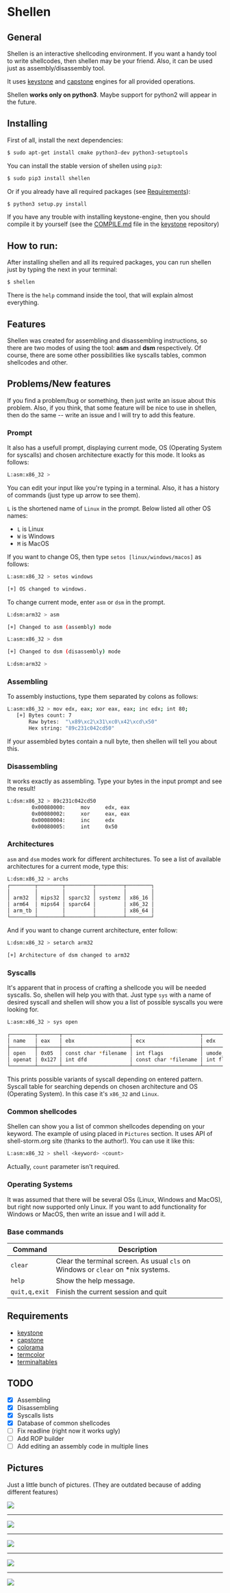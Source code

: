 # Shellen

## General
Shellen is an interactive shellcoding environment. If you want a handy tool to write shellcodes, then shellen may be your friend. Also, it can be used just as assembly/disassembly tool.

It uses [keystone](https://github.com/keystone-engine/keystone) and [capstone](https://github.com/aquynh/capstone) engines for all provided operations.

Shellen **works only on python3**. Maybe support for python2 will appear in the future.

## Installing
First of all, install the next dependencies:
```sh
$ sudo apt-get install cmake python3-dev python3-setuptools
```

You can install the stable version of shellen using ```pip3```:
```sh
$ sudo pip3 install shellen
```

Or if you already have all required packages (see [Requirements](#requirements)):
```sh
$ python3 setup.py install
```

If you have any trouble with installing keystone-engine, then you should compile it by yourself (see the [COMPILE.md](https://github.com/keystone-engine/keystone/blob/master/docs/COMPILE.md) file in the [keystone](https://github.com/keystone-engine/keystone) repository)

## How to run:
After installing shellen and all its required packages, you can run shellen just by typing the next in your terminal:
```sh
$ shellen
```
There is the ```help``` command inside the tool, that will explain almost everything.

## Features
Shellen was created for assembling and disassembling instructions, so there are two modes of using the tool: **asm** and **dsm** respectively. Of course, there are some other possibilities like syscalls tables, common shellcodes and other.

## Problems/New features
If you find a problem/bug or something, then just write an issue about this problem. Also, if you think, that some feature will be nice to use in shellen, then do the same -- write an issue and I will try to add this feature.

### Prompt
It also has a usefull prompt, displaying current mode, OS (Operating System for syscalls) and chosen architecture exactly for this mode. It looks as follows:
```sh
L:asm:x86_32 >
```
You can edit your input like you're typing in a terminal. Also, it has a history of commands (just type up arrow to see them).

```L``` is the shortened name of ```Linux``` in the prompt. Below listed all other OS names:
- ```L``` is Linux
- ```W``` is Windows
- ```M``` is MacOS

If you want to change OS, then type ```setos [linux/windows/macos]``` as follows:
```sh
L:asm:x86_32 > setos windows

[+] OS changed to windows.
```


To change current mode, enter ```asm``` or ```dsm``` in the prompt.
```sh
L:dsm:arm32 > asm

[+] Changed to asm (assembly) mode

L:asm:x86_32 > dsm

[+] Changed to dsm (disassembly) mode

L:dsm:arm32 > 
```

### Assembling
To assembly instuctions, type them separated by colons as follows:
```sh
L:asm:x86_32 > mov edx, eax; xor eax, eax; inc edx; int 80;
   [+] Bytes count: 7
       Raw bytes:  "\x89\xc2\x31\xc0\x42\xcd\x50"
       Hex string: "89c231c042cd50"
```
If your assembled bytes contain a null byte, then shellen will tell you about this.

### Disassembling
It works exactly as assembling. Type your bytes in the input prompt and see the result!
```sh
L:dsm:x86_32 > 89c231c042cd50
        0x00080000:     mov     edx, eax
        0x00080002:     xor     eax, eax
        0x00080004:     inc     edx
        0x00080005:     int     0x50
```

### Architectures
```asm``` and ```dsm``` modes work for different architectures. To see a list of available architectures for a current mode, type this:
```sh
L:dsm:x86_32 > archs
┌────────┬────────┬─────────┬─────────┬────────┐
│        │        │         │         │        │
│ arm32  │ mips32 │ sparc32 │ systemz │ x86_16 │
│ arm64  │ mips64 │ sparc64 │         │ x86_32 │
│ arm_tb │        │         │         │ x86_64 │
└────────┴────────┴─────────┴─────────┴────────┘
```

And if you want to change current architecture, enter follow:
```sh
L:dsm:x86_32 > setarch arm32

[+] Architecture of dsm changed to arm32
```

### Syscalls
It's apparent that in process of crafting a shellcode you will be needed syscalls. So, shellen will help you with that. Just type ```sys``` with a name of desired syscall and shellen will show you a list of possible syscalls you were looking for.
```sh
L:asm:x86_32 > sys open

┌────────┬───────┬──────────────────────┬──────────────────────┬──────────────┬──────────────┐
│ name   │ eax   │ ebx                  │ ecx                  │ edx          │ esi          │
├────────┼───────┼──────────────────────┼──────────────────────┼──────────────┼──────────────┤
│ open   │ 0x05  │ const char *filename │ int flags            │ umode_t mode │ -            │
│ openat │ 0x127 │ int dfd              │ const char *filename │ int flags    │ umode_t mode │
└────────┴───────┴──────────────────────┴──────────────────────┴──────────────┴──────────────┘
```
This prints possible variants of syscall depending on entered pattern. Syscall table for searching depends on chosen architecture and OS (Operating System). In this case it's ```x86_32``` and ```Linux```.


### Common shellcodes
Shellen can show you a list of common shellcodes depending on your keyword. The example of using placed in ```Pictures``` section. It uses API of shell-storm.org site (thanks to the author!). You can use it like this:
```sh
L:asm:x86_32 > shell <keyword> <count>
```
Actually, ```count``` parameter isn't required.

### Operating Systems
It was assumed that there will be several OSs (Linux, Windows and MacOS), but right now supported only Linux. If you want to add functionality for Windows or MacOS, then write an issue and I will add it.

### Base commands
Command | Description
------- | -----------
```clear``` | Clear the terminal screen. As usual ```cls``` on Windows or ```clear``` on *nix systems.
```help``` | Show the help message.
```quit,q,exit``` | Finish the current session and quit


## Requirements
- [keystone](https://github.com/keystone-engine/keystone)
- [capstone](https://github.com/aquynh/capstone)
- [colorama](https://github.com/tartley/colorama)
- [termcolor](https://pypi.python.org/pypi/termcolor)
- [terminaltables](https://github.com/Robpol86/terminaltables)

## TODO
- [x] Assembling
- [x] Disassembling
- [x] Syscalls lists
- [x] Database of common shellcodes
- [ ] Fix readline (right now it works ugly)
- [ ] Add ROP builder
- [ ] Add editing an assembly code in multiple lines

## Pictures
Just a little bunch of pictures. (They are outdated because of adding different features)

<p align="left">
  <img src="screens/help.png">
</p>
<hr>

<p align="left">
  <img src="screens/use.png">
</p>
<hr>

<p align="left">
  <img src="screens/syscalls.png">
</p>
<hr>

<p align="left">
  <img src="screens/shell.png">
</p>
<hr>

<p align="left">
  <img src="screens/tables.png">
</p>

